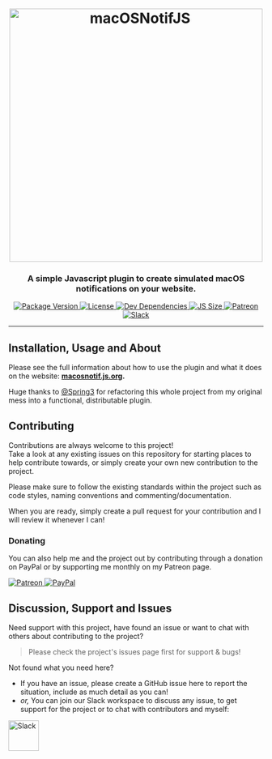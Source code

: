 <!-- Source: https://github.com/MattIPv4/template/blob/master/README.md -->

<!-- Title -->
<h1 align="center" id="macOSNotifJS">
    <a href="https://macosnotif.js.org/">
        <img src="https://raw.githubusercontent.com/MattIPv4/macOSNotifJS/master/brand/macOSNotifJS-818x162.png" alt="macOSNotifJS" width="500"/>
    </a>
</h1>

<!-- Tag line -->
<h3 align="center">A simple Javascript plugin to create simulated macOS notifications on your website.</h3>

<!-- Badges -->
<p align="center">
    <a href="https://macosnotif.js.org/">
        <img src="https://img.shields.io/github/package-json/v/MattIPv4/macOSNotifJS.svg?style=flat-square&colorB=007aff" alt="Package Version">
    </a>
    <a href="https://github.com/MattIPv4/macOSNotifJS/tree/master/LICENSE">
        <img src="https://img.shields.io/badge/license-AGPL--3.0-007aff.svg?style=flat-square" alt="License">
    </a>
    <a href="https://david-dm.org/MattIPv4/macOSNotifJS?type=dev">
        <img src="https://img.shields.io/david/dev/MattIPv4/macOSNotifJS.svg?style=flat-square&colorB=007aff" alt="Dev Dependencies">
    </a>
    <a href="https://github.com/MattIPv4/macOSNotifJS/blob/master/dist/macOSNotif.min.js">
        <img src="https://img.shields.io/github/size/MattIPv4/macOSNotifJS/dist/macOSNotif.min.js.svg?style=flat-square&colorB=007aff" alt="JS Size">
    </a>
    <a href="http://patreon.mattcowley.co.uk/" target="_blank">
        <img src="https://img.shields.io/badge/patreon-IPv4-blue.svg?style=flat-square&colorB=007aff" alt="Patreon"/>
    </a>
    <a href="http://slack.mattcowley.co.uk/" target="_blank">
        <img src="https://img.shields.io/badge/slack-MattIPv4-blue.svg?style=flat-square&colorB=007aff" alt="Slack"/>
    </a>
</p>

----

<!-- Content -->
## Installation, Usage and About

Please see the full information about how to use the plugin and what it does on the website: **[macosnotif.js.org](https://macosnotif.js.org/).**

Huge thanks to [@Spring3](https://github.com/Spring3) for refactoring this whole project from my original mess into a functional, distributable plugin.

<!-- Contributing -->
## Contributing

Contributions are always welcome to this project!\
Take a look at any existing issues on this repository for starting places to help contribute towards, or simply create your own new contribution to the project.

Please make sure to follow the existing standards within the project such as code styles, naming conventions and commenting/documentation.

When you are ready, simply create a pull request for your contribution and I will review it whenever I can!

### Donating

You can also help me and the project out by contributing through a donation on PayPal or by supporting me monthly on my Patreon page.
<p>
    <a href="http://patreon.mattcowley.co.uk/" target="_blank">
        <img src="https://img.shields.io/badge/patreon-IPv4-blue.svg?logo=patreon&logoWidth=30&logoColor=F96854&style=popout-square" alt="Patreon"/>
    </a>
    <a href="http://paypal.mattcowley.co.uk/" target="_blank">
        <img src="https://img.shields.io/badge/paypal-Matt%20(IPv4)%20Cowley-blue.svg?logo=paypal&logoWidth=30&logoColor=00457C&style=popout-square" alt="PayPal"/>
    </a>
</p>

<!-- Discussion & Support -->
## Discussion, Support and Issues

Need support with this project, have found an issue or want to chat with others about contributing to the project?
> Please check the project's issues page first for support & bugs!

Not found what you need here?
* If you have an issue, please create a GitHub issue here to report the situation, include as much detail as you can!
* _or,_ You can join our Slack workspace to discuss any issue, to get support for the project or to chat with contributors and myself:
<a href="http://slack.mattcowley.co.uk/" target="_blank">
    <img src="https://img.shields.io/badge/slack-MattIPv4-blue.svg?logo=slack&logoWidth=30&logoColor=blue&style=popout-square" alt="Slack" height="60">
</a>

